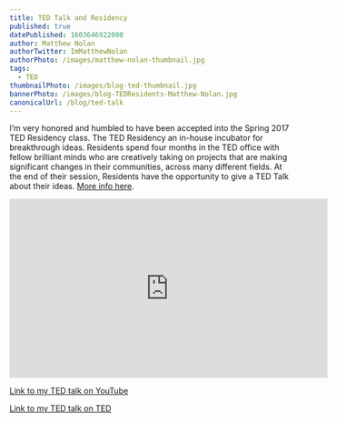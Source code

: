 ```yaml
---
title: TED Talk and Residency 
published: true
datePublished: 1603646922000
author: Matthew Nolan
authorTwitter: ImMatthewNolan
authorPhoto: /images/matthew-nolan-thumbnail.jpg
tags: 
  - TED
thumbnailPhoto: /images/blog-ted-thumbnail.jpg
bannerPhoto: /images/blog-TEDResidents-Matthew-Nolan.jpg
canonicalUrl: /blog/ted-talk
---
```


I’m very honored and humbled to have been accepted into the Spring 2017 TED Residency class. The TED Residency an in-house incubator for breakthrough ideas. Residents spend four months in the TED office with fellow brilliant minds who are creatively taking on projects that are making significant changes in their communities, across many different fields. At the end of their session, Residents have the opportunity to give a TED Talk about their ideas. [More info here](https://blog.ted.com/meet-the-spring-2017-class-of-ted-residents/).


<iframe width="560" height="315" src="https://www.youtube.com/embed/M-SE6Fm6PGU" frameborder="0" allow="accelerometer; autoplay; clipboard-write; encrypted-media; gyroscope; picture-in-picture" allowfullscreen></iframe>


[Link to my TED talk on YouTube](https://youtu.be/M-SE6Fm6PGU)

[Link to my TED talk on TED](https://www.ted.com/talks/matthew_nolan_world_peace_one_swipe_at_a_time)